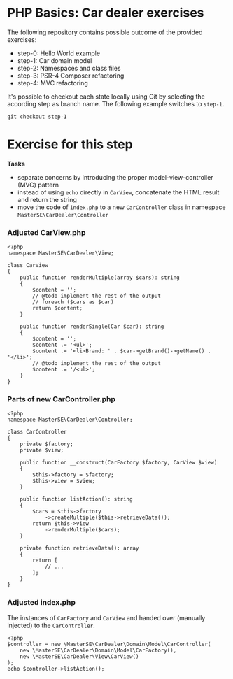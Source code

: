 # PHP Basics: Car dealer exercises

The following repository contains possible outcome of the provided exercises:

* step-0: Hello World example
* step-1: Car domain model
* step-2: Namespaces and class files
* step-3: PSR-4 Composer refactoring
* step-4: MVC refactoring

It's possible to checkout each state locally using Git by selecting the
according step as branch name. The following example switches to `step-1`.

```
git checkout step-1
```

# Exercise for this step

**Tasks**

* separate concerns by introducing the proper model-view-controller (MVC) pattern
* instead of using `echo` directly in `CarView`, concatenate the HTML result and return the string
* move the code of `index.php` to a new `CarController` class in namespace `MasterSE\CarDealer\Controller`

### Adjusted CarView.php

``` {.php .numberLines}
<?php
namespace MasterSE\CarDealer\View;

class CarView
{
	public function renderMultiple(array $cars): string
	{
		$content = '';
		// @todo implement the rest of the output
		// foreach ($cars as $car)
		return $content;
	}

	public function renderSingle(Car $car): string
	{
		$content = '';
		$content .= '<ul>';
		$content .= '<li>Brand: ' . $car->getBrand()->getName() . '</li>';
		// @todo implement the rest of the output
		$content .= '/<ul>';
	}
}
```

### Parts of new CarController.php

``` {.php .numberLines}
<?php
namespace MasterSE\CarDealer\Controller;

class CarController
{
	private $factory;
	private $view;

	public function __construct(CarFactory $factory, CarView $view)
	{
		$this->factory = $factory;
		$this->view = $view;
	}

	public function listAction(): string
	{
		$cars = $this->factory
			->createMultiple($this->retrieveData());
		return $this->view
			->renderMultiple($cars);
	}

	private function retrieveData(): array
	{
		return [
			// ...
		];
	}
}
```

### Adjusted index.php

The instances of `CarFactory` and `CarView` and handed over (manually injected) to the `CarController`.

``` {.php .numberLines}
<?php
$controller = new \MasterSE\CarDealer\Domain\Model\CarController(
	new \MasterSE\CarDealer\Domain\Model\CarFactory(),
	new \MasterSE\CarDealer\View\CarView()
);
echo $controller->listAction();
```
